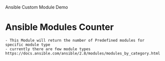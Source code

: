 Ansible Custom Module Demo

# Ansible Modules Counter
    - This Module will return the number of Predefined modules for specific module type
    - currently there are few module types https://docs.ansible.com/ansible/2.8/modules/modules_by_category.html
    
